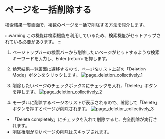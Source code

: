# ページを一括削除する

検索結果一覧画面で、複数のページを一括で削除する方法を紹介します。

:::warning
この機能は検索機能を利用しているため、検索機能がセットアップされている必要があります。
:::

1. ページトップバーの検索バーから削除したいページがヒットするような検索キーワードを入力し、Enter (return) を押します。
2. 検索結果一覧画面に遷移するので、ページ名リスト上部の「Deletion Mode」ボタンをクリックします。
  ![page_deletion_collectively_1](/assets/images/page_deletion_collectively_1.png)
3. 削除したいページのチェックボックスにチェックを入れ、「Delete」ボタンを押します。
  ![page_deletion_collectively_2](/assets/images/page_deletion_collectively_2.png)

4. モーダルに削除するページのリストが表示されるので、確認して「Delete」ボタンを押すとページが削除されます。
  ![page_deletion_collectively_3](/assets/images/page_deletion_collectively_3.png)

- 「Delete completely」にチェックを入れて削除すると、完全削除が実行されます。
- 削除権限がないページの削除はスキップされます。
